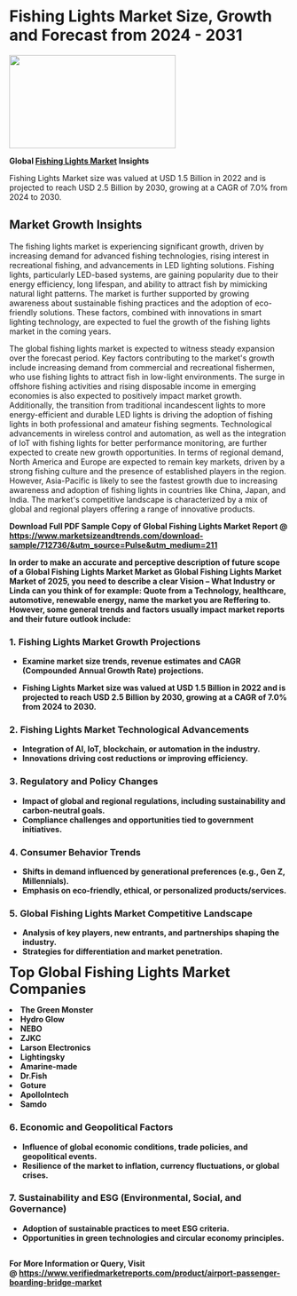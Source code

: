 <H1>Fishing Lights Market Size, Growth and Forecast from 2024 - 2031</H1><img class="aligncenter size-medium wp-image-584254" src="https://thirdeyenews.in/wp-content/uploads/2024/09/Global-Market-Research-300x168.jpeg" alt="" width="300" height="168" /><p><strong>Global&nbsp;<a href="https://www.marketsizeandtrends.com/download-sample/712736/&amp;utm_source=Pulse&amp;utm_medium=211">Fishing Lights Market</a> Insights</strong></p><p>Fishing Lights Market size was valued at USD 1.5 Billion in 2022 and is projected to reach USD 2.5 Billion by 2030, growing at a CAGR of 7.0% from 2024 to 2030.</p><p><h2>Market Growth Insights</h2> <p>The fishing lights market is experiencing significant growth, driven by increasing demand for advanced fishing technologies, rising interest in recreational fishing, and advancements in LED lighting solutions. Fishing lights, particularly LED-based systems, are gaining popularity due to their energy efficiency, long lifespan, and ability to attract fish by mimicking natural light patterns. The market is further supported by growing awareness about sustainable fishing practices and the adoption of eco-friendly solutions. These factors, combined with innovations in smart lighting technology, are expected to fuel the growth of the fishing lights market in the coming years.</p> <p><strong></strong></p> <p>The global fishing lights market is expected to witness steady expansion over the forecast period. Key factors contributing to the market's growth include increasing demand from commercial and recreational fishermen, who use fishing lights to attract fish in low-light environments. The surge in offshore fishing activities and rising disposable income in emerging economies is also expected to positively impact market growth. Additionally, the transition from traditional incandescent lights to more energy-efficient and durable LED lights is driving the adoption of fishing lights in both professional and amateur fishing segments. Technological advancements in wireless control and automation, as well as the integration of IoT with fishing lights for better performance monitoring, are further expected to create new growth opportunities. In terms of regional demand, North America and Europe are expected to remain key markets, driven by a strong fishing culture and the presence of established players in the region. However, Asia-Pacific is likely to see the fastest growth due to increasing awareness and adoption of fishing lights in countries like China, Japan, and India. The market's competitive landscape is characterized by a mix of global and regional players offering a range of innovative products. <p><strong></p><p><span class=""><strong>Download Full PDF Sample Copy of Global Fishing Lights Market Report</strong> @ <a href="https://www.marketsizeandtrends.com/download-sample/712736/&amp;utm_source=Pulse&amp;utm_medium=211" target="_blank">https://www.marketsizeandtrends.com/download-sample/712736/&amp;utm_source=Pulse&amp;utm_medium=211</a></span></p><p>In order to make an accurate and perceptive description of future scope of a Global&nbsp;Fishing Lights Market Market as Global&nbsp;Fishing Lights Market Market of 2025, you need to describe a clear Vision &ndash; What Industry or Linda can you think of for example: Quote from a Technology, healthcare, automotive, renewable energy, name the market you are Reffering to. However, some general trends and factors usually impact market reports and their future outlook include:</p><h3>1.&nbsp;<strong>Fishing Lights Market Growth Projections</strong></h3><ul><li>Examine market size trends, revenue estimates and CAGR (Compounded Annual Growth Rate) projections.</li><li><p>Fishing Lights Market size was valued at USD 1.5 Billion in 2022 and is projected to reach USD 2.5 Billion by 2030, growing at a CAGR of 7.0% from 2024 to 2030.</p></li></ul><h3>2.&nbsp;<strong>Fishing Lights Market Technological Advancements</strong></h3><ul><li>Integration of AI, IoT, blockchain, or automation in the industry.</li><li>Innovations driving cost reductions or improving efficiency.</li></ul><h3>3.&nbsp;<strong>Regulatory and Policy Changes</strong></h3><ul><li>Impact of global and regional regulations, including sustainability and carbon-neutral goals.</li><li>Compliance challenges and opportunities tied to government initiatives.</li></ul><h3>4.&nbsp;<strong>Consumer Behavior Trends</strong></h3><ul><li>Shifts in demand influenced by generational preferences (e.g., Gen Z, Millennials).</li><li>Emphasis on eco-friendly, ethical, or personalized products/services.</li></ul><h3>5.&nbsp;<strong>Global Fishing Lights Market Competitive Landscape</strong></h3><ul><li>Analysis of key players, new entrants, and partnerships shaping the industry.</li><li>Strategies for differentiation and market penetration.</li></ul><p data-pm-slice="1 1 []"><span style="color: inherit; font-family: inherit; font-size: 25px;">Top Global Fishing Lights Market Companies</span></p><div class="" data-test-id=""><p><li>The Green Monster</li><li> Hydro Glow</li><li> NEBO</li><li> ZJKC</li><li> Larson Electronics</li><li> Lightingsky</li><li> Amarine-made</li><li> Dr.Fish</li><li> Goture</li><li> ApolloIntech</li><li> Samdo</li></p></div><h3>6.&nbsp;<strong>Economic and Geopolitical Factors</strong></h3><ul><li>Influence of global economic conditions, trade policies, and geopolitical events.</li><li>Resilience of the market to inflation, currency fluctuations, or global crises.</li></ul><h3>7.&nbsp;<strong>Sustainability and ESG (Environmental, Social, and Governance)</strong></h3><ul><li>Adoption of sustainable practices to meet ESG criteria.</li><li>Opportunities in green technologies and circular economy principles.</li></ul><h2><strong style="font-size: 14px;">For More Information or Query, Visit @&nbsp;</strong><a style="background-color: #ffffff; font-size: 14px;" href="https://www.marketsizeandtrends.com/report/fishing-lights-market/" target="_blank">https://www.verifiedmarketreports.com/product/airport-passenger-boarding-bridge-market</a></h2>
